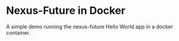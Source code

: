 # Nexus-Future in Docker
A simple demo running the nexus-future Hello World app in a docker container.
